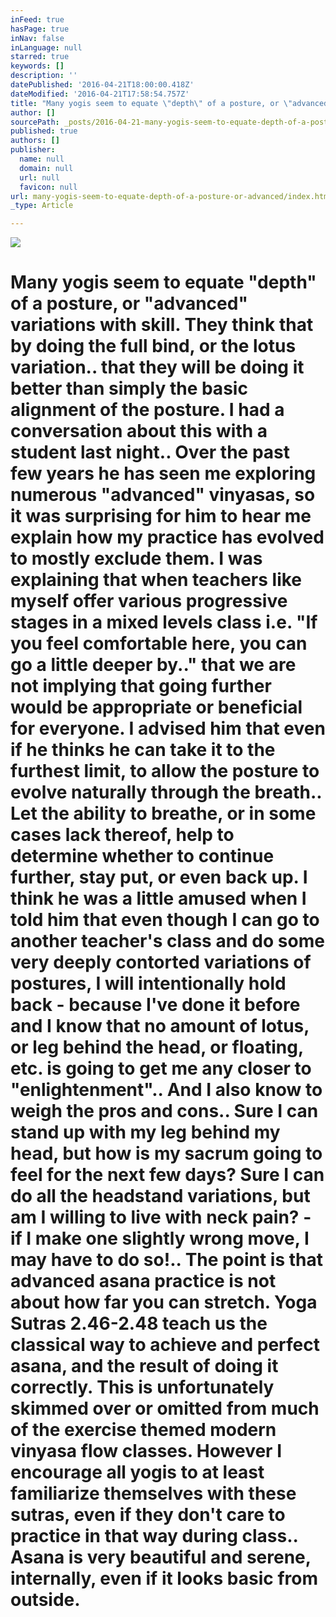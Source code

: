 ```yaml
---
inFeed: true
hasPage: true
inNav: false
inLanguage: null
starred: true
keywords: []
description: ''
datePublished: '2016-04-21T18:00:00.418Z'
dateModified: '2016-04-21T17:58:54.757Z'
title: "Many yogis seem to equate \"depth\" of a posture, or \"advanced\" variations with skill. They think that by doing the full bind, or the lotus variation.. that they will be doing it better than simply the basic alignment of the posture. I had a conversation about this with a student last night.. Over the past few years he has seen me exploring numerous \"advanced\" vinyasas, so it was surprising for him to hear me explain how my practice has evolved to mostly exclude them. I was explaining that when teachers like myself offer various progressive stages in a mixed levels class i.e. \"If you feel comfortable here, you can go a little deeper by..\" that we are not implying that going further would be appropriate or beneficial for everyone. I advised him that even if he thinks he can take it to the furthest limit, to allow the posture to evolve naturally through the breath.. Let the ability to breathe, or in some cases lack thereof, help to determine whether to continue further, stay put, or even back up. I think he was a little amused when I told him that even though I can go to another teacher's class and do some very deeply contorted variations of postures, I will intentionally hold back - because I've done it before and I know that no amount of lotus, or leg behind the head, or floating, etc. is going to get me any closer to \"enlightenment\".. And I also know to weigh the pros and cons.. Sure I can stand up with my leg behind my head, but how is my sacrum going to feel for the next few days? Sure I can do all the headstand variations, but am I willing to live with neck pain? - if I make one slightly wrong move, I may have to do so!.. The point is that advanced asana practice is not about how far you can stretch. Yoga Sutras 2.46-2.48 teach us the classical way to achieve and perfect asana, and the result of doing it correctly. This is unfortunately skimmed over or omitted from much of the exercise themed modern vinyasa flow classes. However I encourage all yogis to at least familiarize themselves with these sutras, even if they don't care to practice in that way during class.. Asana is very beautiful and serene, internally, even if it looks basic from outside."
author: []
sourcePath: _posts/2016-04-21-many-yogis-seem-to-equate-depth-of-a-posture-or-advanced.md
published: true
authors: []
publisher:
  name: null
  domain: null
  url: null
  favicon: null
url: many-yogis-seem-to-equate-depth-of-a-posture-or-advanced/index.html
_type: Article

---
```

![](https://the-grid-user-content.s3-us-west-2.amazonaws.com/1532b3fd-3f64-40a2-9968-9b6060e9501a.jpg)

# Many yogis seem to equate "depth" of a posture, or "advanced" variations with skill. They think that by doing the full bind, or the lotus variation.. that they will be doing it better than simply the basic alignment of the posture. I had a conversation about this with a student last night.. Over the past few years he has seen me exploring numerous "advanced" vinyasas, so it was surprising for him to hear me explain how my practice has evolved to mostly exclude them. I was explaining that when teachers like myself offer various progressive stages in a mixed levels class i.e. "If you feel comfortable here, you can go a little deeper by.." that we are not implying that going further would be appropriate or beneficial for everyone. I advised him that even if he thinks he can take it to the furthest limit, to allow the posture to evolve naturally through the breath.. Let the ability to breathe, or in some cases lack thereof, help to determine whether to continue further, stay put, or even back up. I think he was a little amused when I told him that even though I can go to another teacher's class and do some very deeply contorted variations of postures, I will intentionally hold back - because I've done it before and I know that no amount of lotus, or leg behind the head, or floating, etc. is going to get me any closer to "enlightenment".. And I also know to weigh the pros and cons.. Sure I can stand up with my leg behind my head, but how is my sacrum going to feel for the next few days? Sure I can do all the headstand variations, but am I willing to live with neck pain? - if I make one slightly wrong move, I may have to do so!.. The point is that advanced asana practice is not about how far you can stretch. Yoga Sutras 2.46-2.48 teach us the classical way to achieve and perfect asana, and the result of doing it correctly. This is unfortunately skimmed over or omitted from much of the exercise themed modern vinyasa flow classes. However I encourage all yogis to at least familiarize themselves with these sutras, even if they don't care to practice in that way during class.. Asana is very beautiful and serene, internally, even if it looks basic from outside.